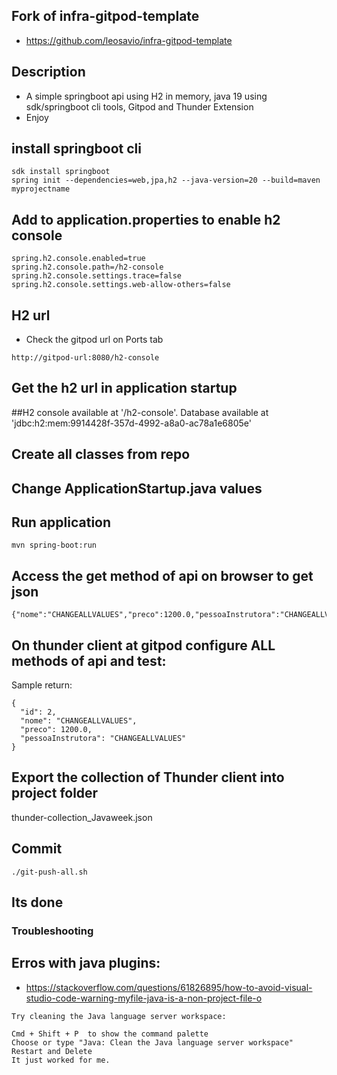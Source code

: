 ## Fork of infra-gitpod-template
- https://github.com/leosavio/infra-gitpod-template

## Description
- A simple springboot api using H2 in memory, java 19 using sdk/springboot cli tools, Gitpod and Thunder Extension
- Enjoy

## install springboot cli
```
sdk install springboot
spring init --dependencies=web,jpa,h2 --java-version=20 --build=maven myprojectname
```

## Add to application.properties to enable h2 console
```
spring.h2.console.enabled=true
spring.h2.console.path=/h2-console
spring.h2.console.settings.trace=false
spring.h2.console.settings.web-allow-others=false
```

## H2 url
- Check the gitpod url on Ports tab
```
http://gitpod-url:8080/h2-console
```

## Get the h2 url in application startup
##H2 console available at '/h2-console'. Database available at 'jdbc:h2:mem:9914428f-357d-4992-a8a0-ac78a1e6805e'

## Create all classes from repo

## Change ApplicationStartup.java values

## Run application
```
mvn spring-boot:run
```

## Access the get method of api on browser to get json 
```
{"nome":"CHANGEALLVALUES","preco":1200.0,"pessoaInstrutora":"CHANGEALLVALUES"}
```

## On thunder client at gitpod configure ALL methods of api and test:
Sample return:
```
{
  "id": 2,
  "nome": "CHANGEALLVALUES",
  "preco": 1200.0,
  "pessoaInstrutora": "CHANGEALLVALUES"
}
```

## Export the collection of Thunder client into project folder
thunder-collection_Javaweek.json

## Commit
```
./git-push-all.sh 
```

## Its done

### Troubleshooting

## Erros with java plugins:
- https://stackoverflow.com/questions/61826895/how-to-avoid-visual-studio-code-warning-myfile-java-is-a-non-project-file-o
```
Try cleaning the Java language server workspace:

Cmd + Shift + P  to show the command palette
Choose or type "Java: Clean the Java language server workspace"
Restart and Delete
It just worked for me.
```